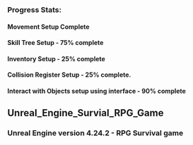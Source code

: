 ### Progress Stats: 
 #### Movement Setup Complete
 #### Skill Tree Setup - 75% complete
 #### Inventory Setup - 25% complete
 #### Collision Register Setup - 25% complete.
 
 #### Interact with Objects setup using interface - 90% complete

## Unreal_Engine_Survial_RPG_Game
### Unreal Engine version 4.24.2 - RPG Survival game


